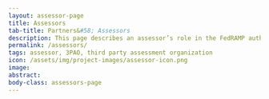 ```yaml
---
layout: assessor-page
title: Assessors
tab-title: Partners&#58; Assessors
description: This page describes an assessor’s role in the FedRAMP authorization process.
permalink: /assessors/
tags: assessor, 3PAO, third party assessment organization 
icon: /assets/img/project-images/assessor-icon.png
image: 
abstract: 
body-class: assessors-page
---
```

